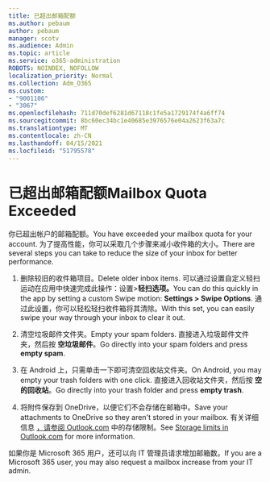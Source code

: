```yaml
---
title: 已超出邮箱配额
ms.author: pebaum
author: pebaum
manager: scotv
ms.audience: Admin
ms.topic: article
ms.service: o365-administration
ROBOTS: NOINDEX, NOFOLLOW
localization_priority: Normal
ms.collection: Adm_O365
ms.custom:
- "9001106"
- "3067"
ms.openlocfilehash: 711d70def6281d67118c1fe5a1729174f4a6ff74
ms.sourcegitcommit: 8bc60ec34bc1e40685e3976576e04a2623f63a7c
ms.translationtype: MT
ms.contentlocale: zh-CN
ms.lasthandoff: 04/15/2021
ms.locfileid: "51795578"
---
```

# <a name="mailbox-quota-exceeded"></a><span data-ttu-id="22937-102">已超出邮箱配额</span><span class="sxs-lookup"><span data-stu-id="22937-102">Mailbox Quota Exceeded</span></span>

<span data-ttu-id="22937-103">你已超出帐户的邮箱配额。</span><span class="sxs-lookup"><span data-stu-id="22937-103">You have exceeded your mailbox quota for your account.</span></span> <span data-ttu-id="22937-104">为了提高性能，你可以采取几个步骤来减小收件箱的大小。</span><span class="sxs-lookup"><span data-stu-id="22937-104">There are several steps you can take to reduce the size of your inbox for better performance.</span></span>

1. <span data-ttu-id="22937-105">删除较旧的收件箱项目。</span><span class="sxs-lookup"><span data-stu-id="22937-105">Delete older inbox items.</span></span> <span data-ttu-id="22937-106">可以通过设置自定义轻扫运动在应用中快速完成此操作：设置>**轻扫选项。**</span><span class="sxs-lookup"><span data-stu-id="22937-106">You can do this quickly in the app by setting a custom Swipe motion: **Settings > Swipe Options**.</span></span> <span data-ttu-id="22937-107">通过此设置，你可以轻松轻扫收件箱将其清除。</span><span class="sxs-lookup"><span data-stu-id="22937-107">With this set, you can easily swipe your way through your inbox to clear it out.</span></span>

2. <span data-ttu-id="22937-108">清空垃圾邮件文件夹。</span><span class="sxs-lookup"><span data-stu-id="22937-108">Empty your spam folders.</span></span> <span data-ttu-id="22937-109">直接进入垃圾邮件文件夹，然后按 **空垃圾邮件**。</span><span class="sxs-lookup"><span data-stu-id="22937-109">Go directly into your spam folders and press **empty spam**.</span></span>

3. <span data-ttu-id="22937-110">在 Android 上，只需单击一下即可清空回收站文件夹。</span><span class="sxs-lookup"><span data-stu-id="22937-110">On Android, you may empty your trash folders with one click.</span></span> <span data-ttu-id="22937-111">直接进入回收站文件夹，然后按 **空的回收站**。</span><span class="sxs-lookup"><span data-stu-id="22937-111">Go directly into your trash folder and press **empty trash**.</span></span> 

4. <span data-ttu-id="22937-112">将附件保存到 OneDrive，以便它们不会存储在邮箱中。</span><span class="sxs-lookup"><span data-stu-id="22937-112">Save your attachments to OneDrive so they aren't stored in your mailbox.</span></span> <span data-ttu-id="22937-113">有关详细信息 [，请参阅 Outlook.com](https://support.office.com/article/storage-limits-in-outlook-com-7ac99134-69e5-4619-ac0b-2d313bba5e9e) 中的存储限制。</span><span class="sxs-lookup"><span data-stu-id="22937-113">See [Storage limits in Outlook.com](https://support.office.com/article/storage-limits-in-outlook-com-7ac99134-69e5-4619-ac0b-2d313bba5e9e) for more information.</span></span> 

<span data-ttu-id="22937-114">如果你是 Microsoft 365 用户，还可以向 IT 管理员请求增加邮箱数。</span><span class="sxs-lookup"><span data-stu-id="22937-114">If you are a Microsoft 365 user, you may also request a mailbox increase from your IT admin.</span></span>